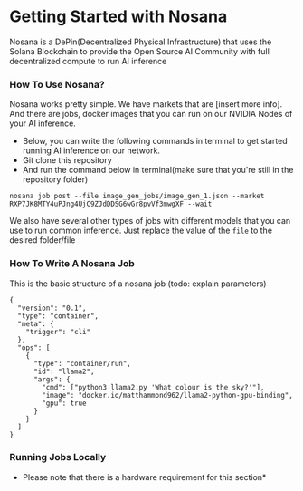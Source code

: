 # Getting Started with Nosana

Nosana is a DePin(Decentralized Physical Infrastructure) that uses the Solana Blockchain to provide the Open Source AI Community with full decentralized compute to run AI inference

### How To Use Nosana?
Nosana works pretty simple. We have markets that are [insert more info]. And there are jobs, docker images that you can run on our NVIDIA Nodes of your AI inference.

- Below, you can write the following commands in terminal to get started running AI inference on our network. 
- Git clone this repository
- And run the command below in terminal(make sure that you're still in the repository folder)
```
nosana job post --file image_gen_jobs/image_gen_1.json --market RXP7JK8MTY4uPJng4UjC9ZJdDDSG6wGr8pvVf3mwgXF --wait
```
We also have several other types of jobs with different models that you can use to run common inference. Just replace the value of the ``file`` to the desired folder/file 
### How To Write A Nosana Job

This is the basic structure of a nosana job (todo: explain parameters)

```
{
  "version": "0.1",
  "type": "container",
  "meta": {
    "trigger": "cli"
  },
  "ops": [
    {
      "type": "container/run",
      "id": "llama2",
      "args": {
        "cmd": ["python3 llama2.py 'What colour is the sky?'"],
        "image": "docker.io/matthammond962/llama2-python-gpu-binding",
        "gpu": true
      }
    }
  ]
}
```

### Running Jobs Locally
* Please note that there is a hardware requirement for this section*